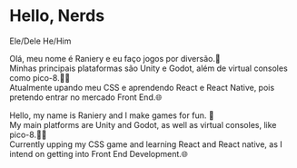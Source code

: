 <h1>Hello, Nerds</h1>

Ele/Dele
He/Him

Olá, meu nome é Raniery e eu faço jogos por diversão.👾<br>
Minhas principais plataformas são Unity e Godot, além de virtual consoles como pico-8.🐱‍💻<br>
Atualmente upando meu CSS e aprendendo React e React Native, pois pretendo entrar no mercado Front End.🌐

Hello, my name is Raniery and I make games for fun. 👾<br>
My main platforms are Unity and Godot, as well as virtual consoles, like pico-8.🐱‍💻<br>
Currently upping my CSS game and learning React and React native, as I intend on getting into Front End Development.🌐
